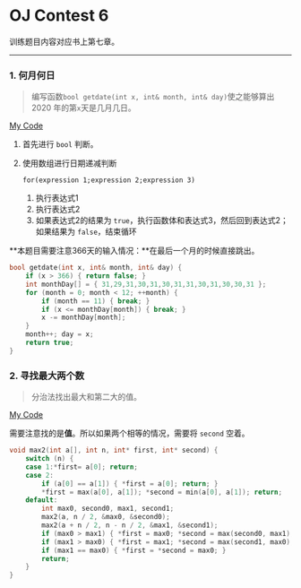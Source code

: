 # OJ Contest 6

训练题目内容对应书上第七章。

---

### 1. 何月何日

> 编写函数`bool getdate(int x, int& month, int& day)`使之能够算出 2020 年的第`x`天是几月几日。

[My Code](https://github.com/david990917/My-Computer-Science-Learning/blob/master/Courses/CPP-Programming-Course/OJ%20Contest%206/%E4%BD%95%E6%9C%88%E4%BD%95%E6%97%A5.cpp)

1. 首先进行 `bool` 判断。

2. 使用数组进行日期递减判断

   `for(expression 1;expression 2;expression 3)`

   1. 执行表达式1
   2. 执行表达式2
   3. 如果表达式2的结果为 `true`，执行函数体和表达式3，然后回到表达式2；如果结果为 `false`，结束循环

**本题目需要注意366天的输入情况：**在最后一个月的时候直接跳出。

```cpp
bool getdate(int x, int& month, int& day) {
	if (x > 366) { return false; }
	int monthDay[] = { 31,29,31,30,31,30,31,31,30,31,30,30,31 };
	for (month = 0; month < 12; ++month) {
		if (month == 11) { break; }
		if (x <= monthDay[month]) { break; }
		x -= monthDay[month];
	}
	month++; day = x;
	return true;
}
```

### 2.  寻找最大两个数

> 分治法找出最大和第二大的值。

[My Code](https://github.com/david990917/My-Computer-Science-Learning/blob/master/Courses/CPP-Programming-Course/OJ%20Contest%206/%E5%AF%BB%E6%89%BE%E6%9C%80%E5%A4%A7%E4%B8%A4%E4%B8%AA%E6%95%B0.cpp)

需要注意找的是**值**。所以如果两个相等的情况，需要将 `second` 空着。

```cpp
void max2(int a[], int n, int* first, int* second) {
	switch (n) {
	case 1:*first= a[0]; return;
	case 2:
		if (a[0] == a[1]) { *first = a[0]; return; }
		*first = max(a[0], a[1]); *second = min(a[0], a[1]); return;
	default:
		int max0, second0, max1, second1;
		max2(a, n / 2, &max0, &second0);
		max2(a + n / 2, n - n / 2, &max1, &second1);
		if (max0 > max1) { *first = max0; *second = max(second0, max1); }
		if (max1 > max0) { *first = max1; *second = max(second1, max0); }
		if (max1 == max0) { *first = *second = max0; }
		return;
	}
}
```

